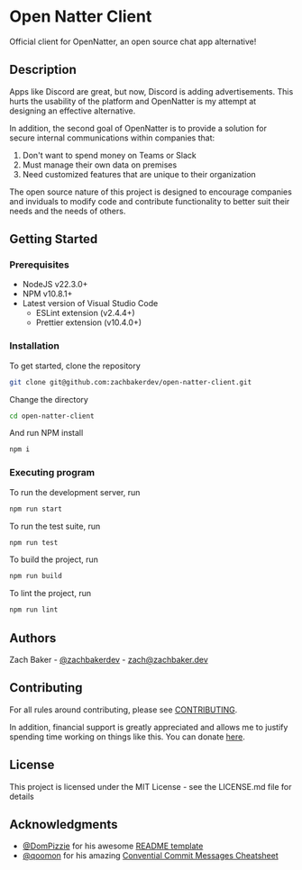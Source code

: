 # Open Natter Client

Official client for OpenNatter, an open source chat app alternative!

## Description

Apps like Discord are great, but now, Discord is adding advertisements. This hurts the usability of the platform and OpenNatter is my attempt at designing an effective alternative.

In addition, the second goal of OpenNatter is to provide a solution for secure internal communications within companies that:

1. Don't want to spend money on Teams or Slack
2. Must manage their own data on premises
3. Need customized features that are unique to their organization

The open source nature of this project is designed to encourage companies and inviduals to modify code and contribute functionality to better suit their needs and the needs of others.

## Getting Started

### Prerequisites

- NodeJS v22.3.0+
- NPM v10.8.1+
- Latest version of Visual Studio Code
  - ESLint extension (v2.4.4+)
  - Prettier extension (v10.4.0+)

### Installation

To get started, clone the repository

```sh
git clone git@github.com:zachbakerdev/open-natter-client.git
```

Change the directory

```sh
cd open-natter-client
```

And run NPM install

```sh
npm i
```

### Executing program

To run the development server, run

```sh
npm run start
```

To run the test suite, run

```sh
npm run test
```

To build the project, run

```sh
npm run build
```

To lint the project, run

```sh
npm run lint
```

## Authors

Zach Baker - [@zachbakerdev](https://github.com/zachbakerdev) - [zach@zachbaker.dev](mailto:zach@zachbaker.dev)

## Contributing

For all rules around contributing, please see [CONTRIBUTING](CONTRIBUTING.md).

In addition, financial support is greatly appreciated and allows me to justify spending time working on things like this. You can donate [here](https://ko-fi.com/zachbakerdev).

## License

This project is licensed under the MIT License - see the LICENSE.md file for details

## Acknowledgments

- [@DomPizzie](https://github.com/DomPizzie) for his awesome [README template](https://gist.github.com/DomPizzie/7a5ff55ffa9081f2de27c315f5018afc)
- [@qoomon](https://github.com/qoomon) for his amazing [Convential Commit Messages Cheatsheet](https://gist.github.com/qoomon/5dfcdf8eec66a051ecd85625518cfd13)

